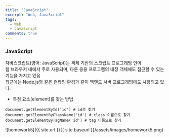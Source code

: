 ```yaml
---
title: "JavaScript"
excerpt: "Web, JavaScript"
tags: 
  - Web
  - JavaScript
comments: true
---
```


### JavaScript
자바스크립트(영어: JavaScript)는 객체 기반의 스크립트 프로그래밍 언어  
웹 브라우저 내에서 주로 사용되며, 다른 응용 프로그램의 내장 객체에도 접근할 수 있는 기능을 가지고 있음  
최근에는 Node.js와 같은 런타임 환경과 같이 백엔드 서버 프로그래밍에도 사용되고 있다.

* 특정 요소(element)를 찾는 방법
```
document.getElementById('id') # id로 찾기
document.getElementByClassName('id') # class 이름으로 찾기
document.getElementByTagName('id') # tag 이름으로 찾기
```

![homework5]({{ site.url }}{{ site.baseurl }}/assets/images/homework5.png)